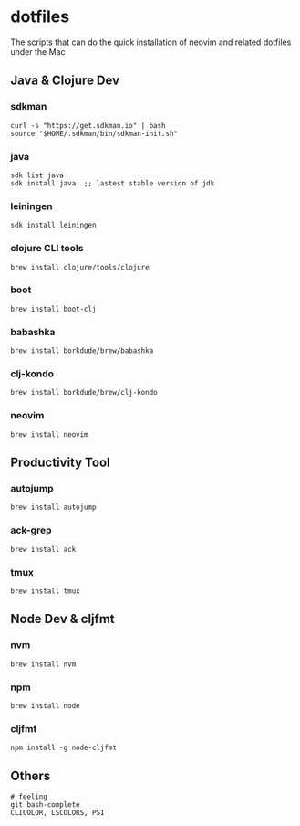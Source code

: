 # dotfiles
The scripts that can do the quick installation of neovim and related dotfiles under the Mac

## Java & Clojure Dev
### sdkman
```
curl -s "https://get.sdkman.io" | bash
source "$HOME/.sdkman/bin/sdkman-init.sh"
```
### java
```
sdk list java
sdk install java  ;; lastest stable version of jdk
```
### leiningen
```
sdk install leiningen
```
### clojure CLI tools
```
brew install clojure/tools/clojure
```
### boot
```
brew install boot-clj
```
### babashka
```
brew install borkdude/brew/babashka
```
### clj-kondo
```
brew install borkdude/brew/clj-kondo
```
### neovim
```
brew install neovim
```
## Productivity Tool

### autojump
```
brew install autojump
```
### ack-grep
```
brew install ack
```
### tmux
```
brew install tmux
```
## Node Dev & cljfmt
### nvm
```
brew install nvm
```
### npm
```
brew install node
```
### cljfmt
```
npm install -g node-cljfmt
```

## Others
```
# feeling
git bash-complete
CLICOLOR, LSCOLORS, PS1
```
